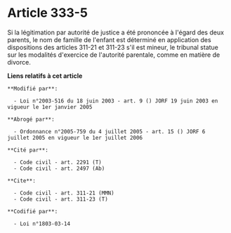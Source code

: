# Article 333-5

Si la légitimation par autorité de justice a été prononcée à l'égard des deux parents, le nom de famille de l'enfant est
déterminé en application des dispositions des articles 311-21 et 311-23 s'il est mineur, le tribunal statue sur les modalités
d'exercice de l'autorité parentale, comme en matière de divorce.

**Liens relatifs à cet article**

	**Modifié par**:

	  - Loi n°2003-516 du 18 juin 2003 - art. 9 () JORF 19 juin 2003 en vigueur le 1er janvier 2005

	**Abrogé par**:

	  - Ordonnance n°2005-759 du 4 juillet 2005 - art. 15 () JORF 6 juillet 2005 en vigueur le 1er juillet 2006

	**Cité par**:

	  - Code civil - art. 2291 (T)
	  - Code civil - art. 2497 (Ab)

	**Cite**:

	  - Code civil - art. 311-21 (MMN)
	  - Code civil - art. 311-23 (T)

	**Codifié par**:

	  - Loi n°1803-03-14
